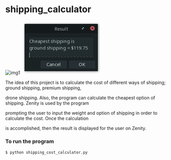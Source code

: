# shipping_calculator

![img1]()
![img2](https://github.com/naa-7/shipping_calculator/blob/main/img2.png)

The idea of this project is to calculate the cost of different ways of shipping; ground shipping, premium shipping,

drone shipping. Also, the program can calculate the cheapest option of shipping. Zenity is used by the program 

prompting the user to input the weight and option of shipping in order to calculate the cost. Once the calculation 

is accomplished, then the result is displayed for the user on Zenity.

### To run the program

    $ python shipping_cost_calculator.py
